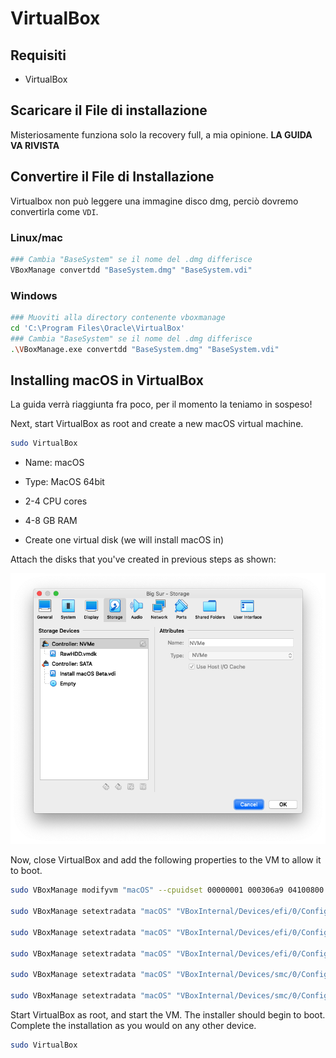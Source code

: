 # VirtualBox

## Requisiti

* VirtualBox

## Scaricare il File di installazione

Misteriosamente funziona solo la recovery full, a mia opinione. **LA GUIDA VA RIVISTA**

## Convertire il File di Installazione

Virtualbox non può leggere una immagine disco dmg, perciò dovremo convertirla come `VDI`.

### Linux/mac

```bash
### Cambia "BaseSystem" se il nome del .dmg differisce
VBoxManage convertdd "BaseSystem.dmg" "BaseSystem.vdi"
```

### Windows

```bash
### Muoviti alla directory contenente vboxmanage
cd 'C:\Program Files\Oracle\VirtualBox'
### Cambia "BaseSystem" se il nome del .dmg differisce
.\VBoxManage.exe convertdd "BaseSystem.dmg" "BaseSystem.vdi"
```

## Installing macOS in VirtualBox

La guida verrà riaggiunta fra poco, per il momento la teniamo in sospeso!

Next, start VirtualBox as root and create a new macOS virtual machine.

```bash
sudo VirtualBox
```

* Name: macOS
* Type: MacOS 64bit

* 2-4 CPU cores
* 4-8 GB RAM
* Create one virtual disk (we will install macOS in)

Attach the disks that you've created in previous steps as shown:

![](/images/extras/virtualbox/vbox-storage.png)

Now, close VirtualBox and add the following properties to the VM to allow it to boot.

```bash
sudo VBoxManage modifyvm "macOS" --cpuidset 00000001 000306a9 04100800 7fbae3ff bfebfbff

sudo VBoxManage setextradata "macOS" "VBoxInternal/Devices/efi/0/Config/DmiSystemProduct" "iMacPro1,1"

sudo VBoxManage setextradata "macOS" "VBoxInternal/Devices/efi/0/Config/DmiSystemVersion" "1.0"

sudo VBoxManage setextradata "macOS" "VBoxInternal/Devices/efi/0/Config/DmiBoardProduct" "Mac-7BA5B2D9E42DDD94"

sudo VBoxManage setextradata "macOS" "VBoxInternal/Devices/smc/0/Config/DeviceKey" "ourhardworkbythesewordsguardedpleasedontsteal(c)AppleComputerInc"

sudo VBoxManage setextradata "macOS" "VBoxInternal/Devices/smc/0/Config/GetKeyFromRealSMC" 1
```

Start VirtualBox as root, and start the VM. The installer should begin to boot. Complete the installation as you would on any other device.

```bash
sudo VirtualBox
```
